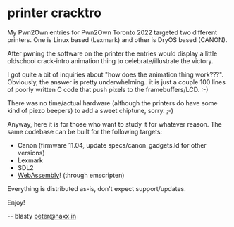 # printer cracktro

My Pwn2Own entries for Pwn2Own Toronto 2022 targeted two different printers.
One is Linux based (Lexmark) and other is DryOS based (CANON).

After pwning the software on the printer the entries would display a little 
oldschool crack-intro animation thing to celebrate/illustrate the victory.

I got quite a bit of inquiries about "how does the animation thing work???".
Obviously, the  answer is pretty underwhelming.. it is just a couple 100 lines 
of poorly written C code that push pixels to the framebuffers/LCD. :-)

There was no time/actual hardware (although the printers do have some kind 
of piezo beepers) to add a sweet chiptune, sorry. ;-)

Anyway, here it is for those who want to study it for whatever reason. The
same codebase can be built for the following targets:
* Canon (firmware 11.04, update specs/canon_gadgets.ld for other versions)
* Lexmark
* SDL2
* [WebAssembly](https://haxx.in/files/canon_wasm.html)! (through emscripten)

Everything is distributed as-is, don't expect support/updates.

Enjoy!

-- blasty <peter@haxx.in>
